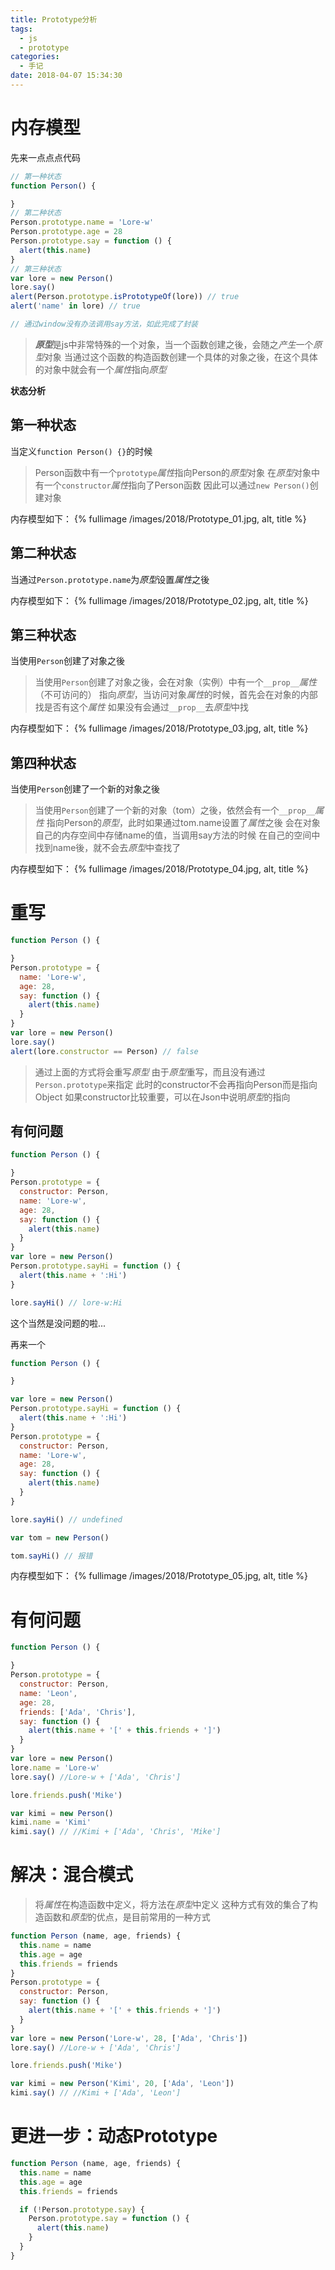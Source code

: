 ```yaml
---
title: Prototype分析
tags:
  - js
  - prototype
categories:
  - 手记
date: 2018-04-07 15:34:30
---
```


# 内存模型

先来一点点点代码

```js
// 第一种状态
function Person() {

}
// 第二种状态
Person.prototype.name = 'Lore-w'
Person.prototype.age = 28
Person.prototype.say = function () {
  alert(this.name)
}
// 第三种状态
var lore = new Person()
lore.say()
alert(Person.prototype.isPrototypeOf(lore)) // true
alert('name' in lore) // true

// 通过window没有办法调用say方法，如此完成了封装
```

> ***原型***是js中非常特殊的一个对象，当一个函数创建之後，会随之*产生*一个*原型*对象
> 当通过这个函数的构造函数创建一个具体的对象之後，在这个具体的对象中就会有一个*属性*指向*原型*

<!-- more -->

**状态分析**

## 第一种状态

当定义`function Person() {}`的时候

> Person函数中有一个`prototype`*属性*指向Person的*原型*对象
> 在*原型*对象中有一个`constructor`*属性*指向了Person函数
> 因此可以通过`new Person()`创建对象

内存模型如下：
{% fullimage /images/2018/Prototype_01.jpg, alt, title %}

## 第二种状态

当通过`Person.prototype.name`为*原型*设置*属性*之後

内存模型如下：
{% fullimage /images/2018/Prototype_02.jpg, alt, title %}

## 第三种状态

当使用`Person`创建了对象之後

> 当使用`Person`创建了对象之後，会在对象（实例）中有一个`__prop__`*属性*（不可访问的）
> 指向*原型*，当访问对象*属性*的时候，首先会在对象的内部找是否有这个*属性*
> 如果没有会通过`__prop__`去*原型*中找

内存模型如下：
{% fullimage /images/2018/Prototype_03.jpg, alt, title %}

## 第四种状态

当使用`Person`创建了一个新的对象之後

> 当使用`Person`创建了一个新的对象（tom）之後，依然会有一个`__prop__`*属性*
> 指向Person的*原型*，此时如果通过tom.name设置了*属性*之後
> 会在对象自己的内存空间中存储name的值，当调用say方法的时候
> 在自己的空间中找到name後，就不会去*原型*中查找了
>

内存模型如下：
{% fullimage /images/2018/Prototype_04.jpg, alt, title %}

# 重写

```js
function Person () {

}
Person.prototype = {
  name: 'Lore-w',
  age: 28,
  say: function () {
    alert(this.name)
  }
}
var lore = new Person()
lore.say()
alert(lore.constructor == Person) // false

```

> 通过上面的方式将会重写*原型*
> 由于*原型*重写，而且没有通过`Person.prototype`来指定
> 此时的constructor不会再指向Person而是指向Object
> 如果constructor比较重要，可以在Json中说明*原型*的指向

## 有何问题

```js
function Person () {

}
Person.prototype = {
  constructor: Person,
  name: 'Lore-w',
  age: 28,
  say: function () {
    alert(this.name)
  }
}
var lore = new Person()
Person.prototype.sayHi = function () {
  alert(this.name + ':Hi')
}

lore.sayHi() // lore-w:Hi

```
这个当然是没问题的啦...

再来一个
```js
function Person () {

}

var lore = new Person()
Person.prototype.sayHi = function () {
  alert(this.name + ':Hi')
}
Person.prototype = {
  constructor: Person,
  name: 'Lore-w',
  age: 28,
  say: function () {
    alert(this.name)
  }
}

lore.sayHi() // undefined

var tom = new Person()

tom.sayHi() // 报错
```

内存模型如下：
{% fullimage /images/2018/Prototype_05.jpg, alt, title %}

# 有何问题

```js
function Person () {

}
Person.prototype = {
  constructor: Person,
  name: 'Leon',
  age: 28,
  friends: ['Ada', 'Chris'],
  say: function () {
    alert(this.name + '[' + this.friends + ']')
  }
}
var lore = new Person()
lore.name = 'Lore-w'
lore.say() //Lore-w + ['Ada', 'Chris']

lore.friends.push('Mike')

var kimi = new Person()
kimi.name = 'Kimi'
kimi.say() // //Kimi + ['Ada', 'Chris', 'Mike']

```

# 解决：混合模式

> 将*属性*在构造函数中定义，将方法在*原型*中定义
> 这种方式有效的集合了构造函数和*原型*的优点，是目前常用的一种方式

```js
function Person (name, age, friends) {
  this.name = name
  this.age = age
  this.friends = friends
}
Person.prototype = {
  constructor: Person,
  say: function () {
    alert(this.name + '[' + this.friends + ']')
  }
}
var lore = new Person('Lore-w', 28, ['Ada', 'Chris'])
lore.say() //Lore-w + ['Ada', 'Chris']

lore.friends.push('Mike')

var kimi = new Person('Kimi', 20, ['Ada', 'Leon'])
kimi.say() // //Kimi + ['Ada', 'Leon']

```

# 更进一步：动态Prototype

```js
function Person (name, age, friends) {
  this.name = name
  this.age = age
  this.friends = friends

  if (!Person.prototype.say) {
    Person.prototype.say = function () {
      alert(this.name)
    }
  }
}

```